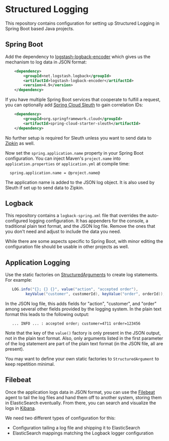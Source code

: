 # Structured Logging

This repository contains configuration for setting up Structured Logging
in Spring Boot based Java projects.


## Spring Boot

Add the dependency to
[logstash-logback-encoder](https://github.com/logstash/logstash-logback-encoder)
which gives us the mechanism to log data in JSON format:

```XML
    <dependency>
        <groupId>net.logstash.logback</groupId>
        <artifactId>logstash-logback-encoder</artifactId>
        <version>4.9</version>
    </dependency>
```

If you have multiple Spring Boot services that cooperate to fulfill a request,
you can optionally add
[Spring Cloud Sleuth](http://cloud.spring.io/spring-cloud-sleuth/) to gain
correlation IDs:

```XML
    <dependency>
        <groupId>org.springframework.cloud</groupId>
        <artifactId>spring-cloud-starter-sleuth</artifactId>
    </dependency>
```

No further setup is required for Sleuth unless you want to send data to
[Zipkin](http://zipkin.io/) as well.

Now set the `spring.application.name` property in your Spring Boot
configuration.  You can inject Maven's `project.name` into
`application.properties` or `application.yml` at compile time:

```
  spring.application.name = @project.name@
```

The application name is added to the JSON log object. It is also used by
Sleuth if set up to send data to Zipkin.


## Logback

This repository contains a `logback-spring.xml` file that overrides the
auto-configured logging configuration. It has appenders for the console,
a traditional plain text format, and the JSON log file. Remove the ones
that you don't need and adjust to include the data you need.

While there are some aspects specific to Spring Boot, with minor editing
the configuration file should be usable in other projects as well.


## Application Logging

Use the static factories on [StructuredArguments](https://github.com/logstash/logstash-logback-encoder/blob/master/src/main/java/net/logstash/logback/argument/StructuredArguments.java) to create log statements. For example: 

```Java
   LOG.info("{}; {} {}", value("action", "accepted order"),
	     keyValue("customer", customerId), keyValue("order", orderId));
```

In the JSON log file, this adds fields for "action", "customer", and "order"
among several other fields provided by the logging system. In the plain text
format this leads to the following output:

```
   ... INFO ... : accepted order; customer=4711 order=123456
```

Note that the key of the `value()` factory is only present in the JSON output,
not in the plain text format. Also, only arguments listed in the first
parameter of the log statement are part of the plain text format (in the
JSON file, all are present).

You may want to define your own static factories to `StructuredArgument` to
keep repetition minimal.


## Filebeat

Once the application logs data in JSON format, you can use the
[Filebeat](https://www.elastic.co/products/beats/filebeat) agent to
tail the log files and hand them off to another system, storing them
in ElasticSearch eventually. From there, you can search and visualize
the logs in [Kibana](https://www.elastic.co/products/kibana).

We need two different types of configuration for this:

   * Configuration tailing a log file and shipping it to ElasticSearch
   * ElasticSearch mappings matching the Logback logger configuration

